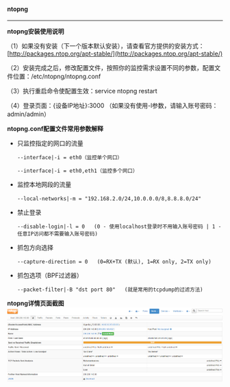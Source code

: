 #### **ntopng**

---

**ntopng安装使用说明**

（1）如果没有安装（下一个版本默认安装），请查看官方提供的安装方式：[http://packages.ntop.org/apt-stable/](http://packages.ntop.org/apt-stable/)

（2）安装完成之后，修改配置文件，按照你的监控需求设置不同的参数，配置文件位置：/etc/ntopng/ntopng.conf

（3）执行重启命令使配置生效：service ntopng restart

（4）登录页面：{设备IP地址}:3000  （如果没有使用-l参数，请输入账号密码：admin/admin）

**ntopng.conf配置文件常用参数解释**

* 只监控指定的网口的流量

  `--interface|-i = eth0（监控单个网口）`

  `--interface|-i = eth0,eth1（监控多个网口）`

* 监控本地网段的流量

  `--local-networks|-m = "192.168.2.0/24,10.0.0.0/8,8.8.8.0/24"`

* 禁止登录

  `--disable-login|-l = 0   (0 - 使用localhost登录时不用输入账号密码 | 1 - 任意IP访问都不需要输入账号密码)`

* 抓包方向选择

  `--capture-direction = 0   (0=RX+TX (默认), 1=RX only, 2=TX only)`

* 抓包选项（BPF过滤器）

  ```
  --packet-filter|-B "dst port 80"   (就是常用的tcpdump的过滤方法)
  ```

**ntopng详情页面截图**![](/assets/ntopng详情页面截图.png)

